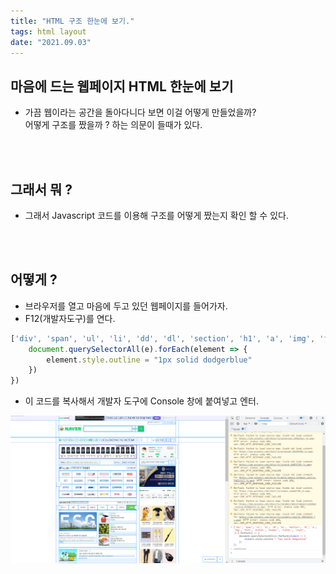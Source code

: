 ```yaml
---
title: "HTML 구조 한눈에 보기."
tags: html layout
date: "2021.09.03"
---
```


## 마음에 드는 웹페이지 HTML 한눈에 보기
- 가끔 웹이라는 공간을 돌아다니다 보면 이걸 어떻게 만들었을까?<br>
어떻게 구조를 짰을까 ? 하는 의문이 들때가 있다.<br>
<br>
<br>

## 그래서 뭐 ?
- 그래서 Javascript 코드를 이용해 구조를 어떻게 짰는지 확인 할 수 있다.
<br>
<br>

## 어떻게 ?
- 브라우저를 열고 마음에 두고 있던 웹페이지를 들어가자.
- F12(개발자도구)를 연다.
```javascript
['div', 'span', 'ul', 'li', 'dd', 'dl', 'section', 'h1', 'a', 'img', 'form', 'button', 'header', 'footer', 'input', 'p'].forEach(e => {
    document.querySelectorAll(e).forEach(element => {
        element.style.outline = "1px solid dodgerblue"
    })
})
```
- 이 코드를 복사해서 개발자 도구에 Console 창에 붙여넣고 엔터.

![html](/assets/images/html_console.PNG)